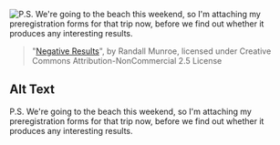 ![P.S. We're going to the beach this weekend, so I'm attaching my preregistration forms for that trip now, before we find out whether it produces any interesting results.](https://imgs.xkcd.com/comics/negative_results.png)
> "[Negative Results](https://xkcd.com/2020/)", by Randall Munroe, licensed under Creative Commons Attribution-NonCommercial 2.5 License

## Alt Text
P.S. We're going to the beach this weekend, so I'm attaching my preregistration forms for that trip now, before we find out whether it produces any interesting results.
